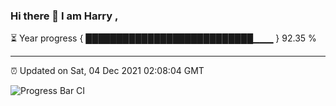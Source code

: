 ### Hi there 👋 I am Harry , 

⏳ Year progress { ███████████████████████████▁▁▁ } 92.35 %

---

⏰ Updated on Sat, 04 Dec 2021 02:08:04 GMT

![Progress Bar CI](https://github.com/duykhang68/duykhang68/workflows/Progress%20Bar%20CI/badge.svg)
